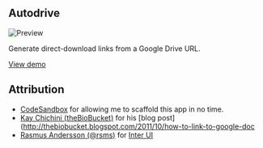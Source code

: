 ## Autodrive

![Preview](https://uploads.codesandbox.io/uploads/user/c7f9b87b-fdfd-4785-9c66-58f9d7ae6a3b/ivgl-preview.PNG)

Generate direct-download links from a Google Drive URL.

[View demo](https://zl33l5km24.codesandbox.io/)

## Attribution
- [CodeSandbox](https://codesandbox.io/) for allowing me to scaffold this app in no time.
- [Kay Chichini (theBioBucket)](http://thebiobucket.blogspot.com/) for his [blog post](http://thebiobucket.blogspot.com/2011/10/how-to-link-to-google-doc
- [Rasmus Andersson (@rsms)](https://twitter.com/rsms) for [Inter UI](https://rsms.me/inter/)